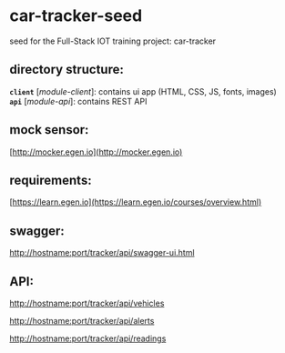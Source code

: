 # car-tracker-seed
seed for the Full-Stack IOT training project: car-tracker

## directory structure:

**`client`** [*module-client*]: contains ui app (HTML, CSS, JS, fonts, images)      
**`api`** [*module-api*]: contains REST API

## mock sensor: 
[http://mocker.egen.io](http://mocker.egen.io)

## requirements:
[https://learn.egen.io](https://learn.egen.io/courses/overview.html)

## swagger:
[http://hostname:port/tracker/api/swagger-ui.html](http://localhost:8080/tracker/api/swagger-ui.html)

## API:
[http://hostname:port/tracker/api/vehicles](http://localhost:8080/tracker/api/vehicles)

[http://hostname:port/tracker/api/alerts](http://localhost:8080/tracker/api/alerts)

[http://hostname:port/tracker/api/readings](http://localhost:8080/tracker/api/readings)


